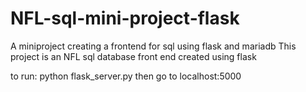 # NFL-sql-mini-project-flask
A miniproject creating a frontend for sql using flask and mariadb
This project is an NFL sql database front end created using flask

to run:
python flask_server.py
then go to localhost:5000
